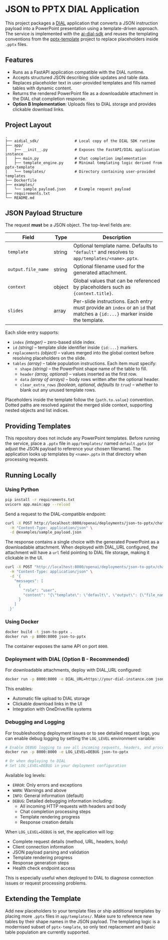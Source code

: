 # JSON to PPTX DIAL Application

This project packages a [DIAL](https://dialx.ai) application that converts a JSON
instruction payload into a PowerPoint presentation using a template-driven
approach.  The service is implemented with the [ai-dial-sdk](https://github.com/epam/ai-dial-sdk)
and reuses the templating conventions from the
[pptx-template](https://github.com/m3dev/pptx-template) project to replace
placeholders inside `.pptx` files.

## Features

- Runs as a FastAPI application compatible with the DIAL runtime.
- Accepts structured JSON describing slide updates and table data.
- Replaces placeholder text in user-provided templates and fills named tables with
  dynamic content.
- Returns the rendered PowerPoint file as a downloadable attachment in the DIAL chat
  completion response.
- **Option B Implementation**: Uploads files to DIAL storage and provides clickable download links.

## Project Layout

```
.
├── aidial_sdk/                # Local copy of the DIAL SDK runtime
├── app/
│   ├── __init__.py            # Exposes the FastAPI/DIAL application instance
│   ├── main.py                # Chat completion implementation
│   ├── template_engine.py     # Minimal templating logic derived from pptx-template
│   └── templates/             # Directory containing user-provided templates
├── Dockerfile
├── examples/
│   └── sample_payload.json    # Example request payload
├── requirements.txt
└── README.md
```

## JSON Payload Structure

The request **must** be a JSON object.  The top-level fields are:

| Field | Type | Description |
| ----- | ---- | ----------- |
| `template` | string | Optional template name. Defaults to `"default"` and resolves to `app/templates/<name>.pptx`. |
| `output.file_name` | string | Optional filename used for the generated attachment. |
| `context` | object | Global values that can be referenced by placeholders such as `{context.title}`. |
| `slides` | array | Per-slide instructions. Each entry must provide an `index` or an `id` that matches a `{id:...}` marker inside the template. |

Each slide entry supports:

- `index` *(integer)* – zero-based slide index.
- `id` *(string)* – template slide identifier inside `{id:...}` markers.
- `replacements` *(object)* – values merged into the global context before
  resolving placeholders on the slide.
- `tables` *(array)* – table population instructions.  Each item must specify:
  - `shape` *(string)* – the PowerPoint shape name of the table to fill.
  - `header` *(array, optional)* – values inserted as the first row.
  - `data` *(array of arrays)* – body rows written after the optional header.
  - `clear_extra_rows` *(boolean, optional, defaults to `true`)* – whether to
    blank out any unused template rows.

Placeholders inside the template follow the `{path.to.value}` convention.  Dotted
paths are resolved against the merged slide context, supporting nested objects
and list indices.

## Providing Templates

This repository does not include any PowerPoint templates.  Before running the
service, place a `.pptx` file in `app/templates/` named `default.pptx` (or
adjust the JSON payload to reference your chosen filename).  The application
looks up templates by `<name>.pptx` in that directory when processing requests.

## Running Locally

### Using Python

```bash
pip install -r requirements.txt
uvicorn app.main:app --reload
```

Send a request to the DIAL-compatible endpoint:

```bash
curl -X POST http://localhost:8000/openai/deployments/json-to-pptx/chat/completions \
  -H "Content-Type: application/json" \
  -d @examples/sample_payload.json
```

The response contains a single choice with the generated PowerPoint as a downloadable
attachment. When deployed with DIAL_URL configured, the attachment will have a `url` 
field pointing to DIAL file storage, making it clickable in the UI.

```bash
curl -X POST "http://localhost:8000/openai/deployments/json-to-pptx/chat/completions" \
  -H "Content-Type: application/json" \
  -d '{
    "messages": [
      {
        "role": "user",
        "content": "{\"template\": \"default\", \"output\": {\"file_name\": \"test-presentation.pptx\"}, \"slides\": [{\"index\": 0, \"replacements\": {\"text1\": \"This is a sample text for replacement.\"}}]}"
      }
    ]
  }'
```

### Using Docker

```bash
docker build -t json-to-pptx .
docker run -p 8000:8000 json-to-pptx
```

The container exposes the same API on port `8000`.

### Deployment with DIAL (Option B - Recommended)

For downloadable attachments, deploy with DIAL_URL configured:

```bash
docker run -p 8000:8000 -e DIAL_URL=https://your-dial-instance.com json-to-pptx
```

This enables:
- Automatic file upload to DIAL storage
- Clickable download links in the UI  
- Integration with OneDrive/file systems

### Debugging and Logging

For troubleshooting deployment issues or to see detailed request logs, you can enable debug logging by setting the `LOG_LEVEL` environment variable:

```bash
# Enable DEBUG logging to see all incoming requests, headers, and processing steps
docker run -p 8000:8000 -e LOG_LEVEL=DEBUG json-to-pptx

# Or when deploying to DIAL
# Set LOG_LEVEL=DEBUG in your deployment configuration
```

Available log levels:
- `ERROR`: Only errors and exceptions
- `WARN`: Warnings and above  
- `INFO`: General information (default)
- `DEBUG`: Detailed debugging information including:
  - All incoming HTTP requests with headers and body
  - Chat completion processing steps
  - Template rendering progress
  - Response creation details

When `LOG_LEVEL=DEBUG` is set, the application will log:
- Complete request details (method, URL, headers, body)
- Client connection information
- JSON payload parsing and validation
- Template rendering progress
- Response generation steps
- Health check endpoint access

This is especially useful when deployed to DIAL to diagnose connection issues or request processing problems.

## Extending the Template

Add new placeholders to your template files or ship additional templates by
placing more `.pptx` files in `app/templates/`.  Make sure to reference new
tables by their shape names in the JSON payload.  The templating logic is a
modernised subset of `pptx-template`, so only text replacement and basic table
population are currently supported.

